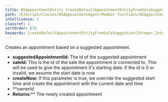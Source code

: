 ```yaml
---
title: NSAppointmentEntity CreateDefaultAppointmentEntityFromSaleSuggestion(Integer suggestedAppointmentId, Integer saleId, Bool createNow, Integer p3)
path: /EJScript/Classes/NSAppointmentAgent/Member functions/NSAppointmentEntity CreateDefaultAppointmentEntityFromSaleSuggestion(Integer p_0, Integer p_1, Bool p_2, Integer p_3)
intellisense: 1
classref: 1
sortOrder: 878
keywords: CreateDefaultAppointmentEntityFromSaleSuggestion(Integer,Integer,Bool,Integer)
---
```



Creates an appointment based on a suggested appointment.



* **suggestedAppointmentId:** The id of the suggested appointment
* **saleId:** This is the id of the sale the appointment is connected to. This will be used to give the appointment it's starting date. If the id is 0 or invalid, we assume the start date is now
* **createNow:** If this parameter is true, we override the suggested start time and create the appointment with the current date and time
* **ownerId
* **Returns:**** The newly created appointment


